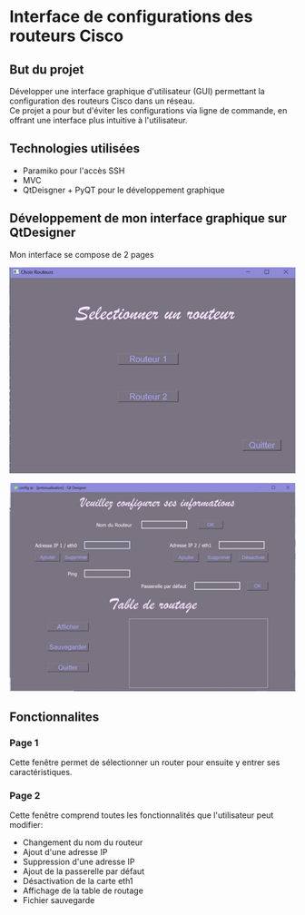 # Interface de configurations des routeurs Cisco

## But du projet
Développer une interface graphique d'utilisateur (GUI) permettant la configuration des routeurs Cisco dans un réseau.  
Ce projet a pour but d'éviter les configurations via ligne de commande, en offrant une interface plus intuitive à l'utilisateur.

## Technologies utilisées
* Paramiko pour l'accès SSH
* MVC 
* QtDeisgner + PyQT pour le développement graphique

## Développement de mon interface graphique sur QtDesigner
Mon interface se compose de 2 pages  
<p align="center">
  <img src="Image1.jpg"/>
</p>
<p align="center">
  <img src="Image2.jpg"/>
</p>

## Fonctionnalites
### Page 1
Cette fenêtre permet de sélectionner un router pour ensuite y entrer ses caractéristiques. 
### Page 2
Cette fenêtre comprend toutes les fonctionnalités que l'utilisateur peut modifier:
* Changement du nom du routeur
* Ajout d'une adresse IP
* Suppression d'une adresse IP
* Ajout de la passerelle par défaut
* Désactivation de la carte eth1
* Affichage de la table de routage
* Fichier sauvegarde
